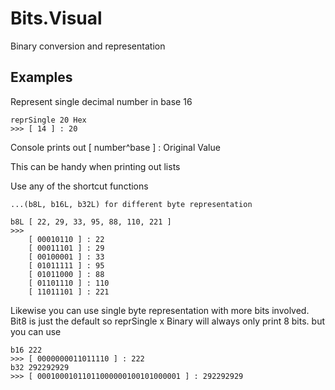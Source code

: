 Bits.Visual
==================

Binary conversion and representation

Examples
-------

Represent single decimal number in base 16

    reprSingle 20 Hex
    >>> [ 14 ] : 20
    
Console prints out [ number^base ] : Original Value

This can be handy when printing out lists

Use any of the shortcut functions 

    ...(b8L, b16L, b32L) for different byte representation
    
    b8L [ 22, 29, 33, 95, 88, 110, 221 ]
    >>> 
        [ 00010110 ] : 22
        [ 00011101 ] : 29
        [ 00100001 ] : 33
        [ 01011111 ] : 95
        [ 01011000 ] : 88
        [ 01101110 ] : 110
        [ 11011101 ] : 221

Likewise you can use single byte representation
with more bits involved. Bit8 is just the default
so reprSingle x Binary will always only print 8 bits.
but you can use

    b16 222
    >>> [ 0000000011011110 ] : 222
    b32 292292929
    >>> [ 00010001011011000000100101000001 ] : 292292929




